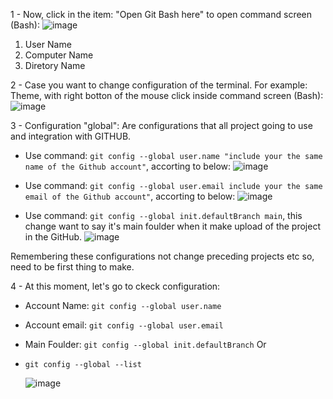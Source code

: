 

1 - Now, click in the item: "Open Git Bash here" to open command screen (Bash):
![image](https://github.com/user-attachments/assets/480349f2-2c1a-4771-8424-cfcfcdc683f2)

   1) User Name
   2) Computer Name
   3) Diretory Name

2 - Case you want to change configuration of the terminal. For example: Theme, with right botton of the mouse click inside command screen (Bash):
![image](https://github.com/user-attachments/assets/f6e03749-f01a-4154-9bdd-f6faf09101be)

3 - Configuration "global":
Are configurations that all project going to use and integration with GITHUB.
   * Use command: ``` git config --global user.name "include your the same name of the Github account" ```, accorting to below:
     ![image](https://github.com/user-attachments/assets/2c24cf3d-0850-4fdf-bd97-366f99678399)

   * Use command: ``` git config --global user.email include your the same email of the Github account" ```, accorting to below:
     ![image](https://github.com/user-attachments/assets/396ceeb3-2420-4ffe-bdc5-d11157b70e3e)

   * Use command: ``` git config --global init.defaultBranch main ```, this change want to say it's main foulder when it make upload of the project in the GitHub.
     ![image](https://github.com/user-attachments/assets/7d5f15e1-f61c-46ca-8ad4-96ac24a782f4)

Remembering these configurations not change preceding projects etc so, need to be first thing to make.

4 - At this moment, let's go to ckeck configuration:

   * Account Name: ``` git config --global user.name ```
   * Account email: ``` git config --global user.email ```
   * Main Foulder: ``` git config --global init.defaultBranch ```
   Or
   * ``` git config --global --list ```
     
     ![image](https://github.com/user-attachments/assets/c8ba355c-074a-46da-969f-cfa1f9bb20e4)
